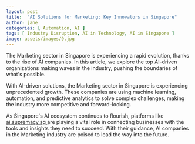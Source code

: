 ```yaml
---
layout: post
title:  "AI Solutions for Marketing: Key Innovators in Singapore"
author: jane
categories: [ Automation, AI ]
tags: [ Industry Disruption, AI in Technology, AI in Singapore ]
image: assets/images/9.jpg
---
```


The Marketing sector in Singapore is experiencing a rapid evolution, thanks to the rise of AI companies. In this article, we explore the top AI-driven organizations making waves in the industry, pushing the boundaries of what's possible.

With AI-driven solutions, the Marketing sector in Singapore is experiencing unprecedented growth. These companies are using machine learning, automation, and predictive analytics to solve complex challenges, making the industry more competitive and forward-looking.

As Singapore's AI ecosystem continues to flourish, platforms like <a href="https://ai.supremacy.sg" target="_blank"> ai.supremacy.sg </a> are playing a vital role in connecting businesses with the tools and insights they need to succeed. With their guidance, AI companies in the Marketing industry are poised to lead the way into the future.
